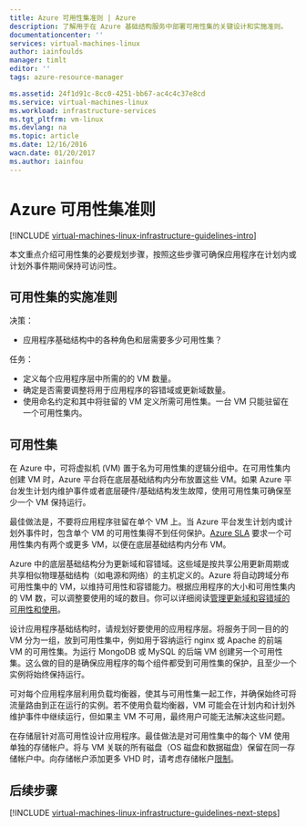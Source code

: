 ```yaml
---
title: Azure 可用性集准则 | Azure
description: 了解用于在 Azure 基础结构服务中部署可用性集的关键设计和实施准则。
documentationcenter: ''
services: virtual-machines-linux
author: iainfoulds
manager: timlt
editor: ''
tags: azure-resource-manager

ms.assetid: 24f1d91c-8cc0-4251-bb67-ac4c4c37e8cd
ms.service: virtual-machines-linux
ms.workload: infrastructure-services
ms.tgt_pltfrm: vm-linux
ms.devlang: na
ms.topic: article
ms.date: 12/16/2016
wacn.date: 01/20/2017
ms.author: iainfou
---
```


# Azure 可用性集准则
[!INCLUDE [virtual-machines-linux-infrastructure-guidelines-intro](../../includes/virtual-machines-linux-infrastructure-guidelines-intro.md)]

本文重点介绍可用性集的必要规划步骤，按照这些步骤可确保应用程序在计划内或计划外事件期间保持可访问性。

## 可用性集的实施准则
决策：

* 应用程序基础结构中的各种角色和层需要多少可用性集？

任务：

* 定义每个应用程序层中所需的的 VM 数量。
* 确定是否需要调整将用于应用程序的容错域或更新域数量。
* 使用命名约定和其中将驻留的 VM 定义所需可用性集。一台 VM 只能驻留在一个可用性集内。

## 可用性集
在 Azure 中，可将虚拟机 (VM) 置于名为可用性集的逻辑分组中。在可用性集内创建 VM 时，Azure 平台将在底层基础结构内分布放置这些 VM。如果 Azure 平台发生计划内维护事件或者底层硬件/基础结构发生故障，使用可用性集可确保至少一个 VM 保持运行。

最佳做法是，不要将应用程序驻留在单个 VM 上。当 Azure 平台发生计划内或计划外事件时，包含单个 VM 的可用性集得不到任何保护。[Azure SLA](https://www.azure.cn/support/sla/virtual-machines) 要求一个可用性集内有两个或更多 VM，以便在底层基础结构内分布 VM。

Azure 中的底层基础结构分为更新域和容错域。这些域是按共享公用更新周期或共享相似物理基础结构（如电源和网络）的主机定义的。Azure 将自动跨域分布可用性集中的 VM，以维持可用性和容错能力。根据应用程序的大小和可用性集内的 VM 数，可以调整要使用的域的数目。你可以详细阅读[管理更新域和容错域的可用性和使用](./virtual-machines-linux-manage-availability.md)。

设计应用程序基础结构时，请规划好要使用的应用程序层。将服务于同一目的的 VM 分为一组，放到可用性集中，例如用于容纳运行 nginx 或 Apache 的前端 VM 的可用性集。为运行 MongoDB 或 MySQL 的后端 VM 创建另一个可用性集。这么做的目的是确保应用程序的每个组件都受到可用性集的保护，且至少一个实例将始终保持运行。

可对每个应用程序层利用负载均衡器，使其与可用性集一起工作，并确保始终可将流量路由到正在运行的实例。若不使用负载均衡器，VM 可能会在计划内和计划外维护事件中继续运行，但如果主 VM 不可用，最终用户可能无法解决这些问题。

在存储层针对高可用性设计应用程序。最佳做法是对可用性集中的每个 VM 使用单独的存储帐户。将与 VM 关联的所有磁盘（OS 磁盘和数据磁盘）保留在同一存储帐户中。向存储帐户添加更多 VHD 时，请考虑存储帐户[限制](../storage/storage-scalability-targets.md)。

## <a name="next-steps"></a>后续步骤
[!INCLUDE [virtual-machines-linux-infrastructure-guidelines-next-steps](../../includes/virtual-machines-linux-infrastructure-guidelines-next-steps.md)]

<!---HONumber=Mooncake_0116_2017-->
<!--Update_Description: update meta properties & wording update & add information about storage limitation when adding VHDs-->
